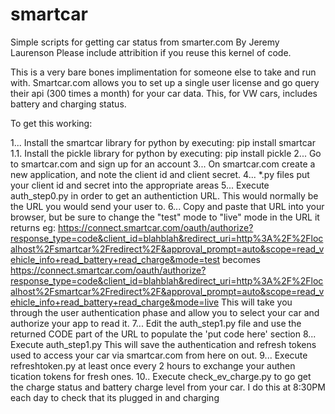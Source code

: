 # smartcar
Simple scripts for getting car status from smarter.com
By Jeremy Laurenson
Please include attribition if you reuse this kernel of code.

This is a very bare bones implimentation for someone else to take and run with. Smartcar.com allows you to set up a single user license and go query their api (300 times a month) for your car data. This, for VW cars, includes battery and charging status.

To get this working:

1... Install the smartcar library for python by executing: pip install smartcar
1.1. Install the pickle library for python by executing: pip install pickle
2... Go to smartcar.com and sign up for an account
3... On smartcar.com create a new application, and note the client id and client secret.
4... *.py files put your client id and secret into the appropriate areas
5... Execute auth_step0.py in order to get an authentiction URL. This would normally be the URL you would send your user to.
6... Copy and paste that URL into your browser, but be sure to change the "test" mode to "live" mode in the URL it returns eg:
https://connect.smartcar.com/oauth/authorize?response_type=code&client_id=blahblah&redirect_uri=http%3A%2F%2Flocalhost%2Fsmartcar%2Fredirect%2F&approval_prompt=auto&scope=read_vehicle_info+read_battery+read_charge&mode=test becomes
https://connect.smartcar.com/oauth/authorize?response_type=code&client_id=blahblah&redirect_uri=http%3A%2F%2Flocalhost%2Fsmartcar%2Fredirect%2F&approval_prompt=auto&scope=read_vehicle_info+read_battery+read_charge&mode=live
      This will take you through the user authentication phase and allow you to select your car and authorize your app to read it.
7... Edit the auth_step1.py file and use the returned CODE part of the URL to populate the 'put code here' section
8... Execute auth_step1.py   This will save the authentication and refresh tokens used to access your car via smartcar.com from here on out.
9... Execute refreshtoken.py at least once every 2 hours to exchange your authen tication tokens for fresh ones.
10.. Execute check_ev_charge.py to go get the charge status and battery charge level from your car. I do this at 8:30PM each day to check that its plugged in and charging

